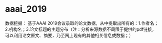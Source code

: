 # aaai_2019
 数据挖掘： 基于AAAI 2019会议录取的论文数据，从中提取出所有的：1.作者名；2.机构名；3.论文标题的主题分布（注：分析来源数据不局限于提供的pdf链接，可以利用论文原文、摘要，乃至网上现有的其他相关信息或数据；）
